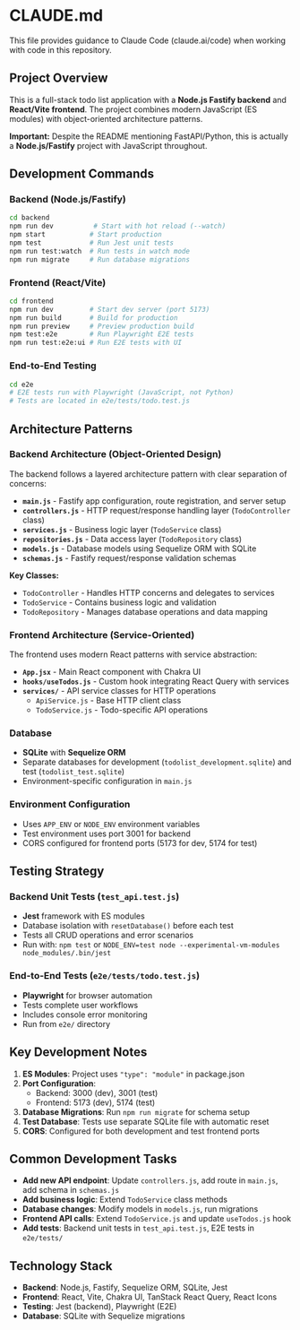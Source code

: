 # CLAUDE.md

This file provides guidance to Claude Code (claude.ai/code) when working with code in this repository.

## Project Overview

This is a full-stack todo list application with a **Node.js Fastify backend** and **React/Vite frontend**. The project combines modern JavaScript (ES modules) with object-oriented architecture patterns.

**Important:** Despite the README mentioning FastAPI/Python, this is actually a **Node.js/Fastify** project with JavaScript throughout.

## Development Commands

### Backend (Node.js/Fastify)
```bash
cd backend
npm run dev          # Start with hot reload (--watch)
npm start           # Start production
npm test            # Run Jest unit tests
npm run test:watch  # Run tests in watch mode
npm run migrate     # Run database migrations
```

### Frontend (React/Vite)
```bash
cd frontend
npm run dev         # Start dev server (port 5173)
npm run build       # Build for production
npm run preview     # Preview production build
npm test:e2e        # Run Playwright E2E tests
npm run test:e2e:ui # Run E2E tests with UI
```

### End-to-End Testing
```bash
cd e2e
# E2E tests run with Playwright (JavaScript, not Python)
# Tests are located in e2e/tests/todo.test.js
```

## Architecture Patterns

### Backend Architecture (Object-Oriented Design)
The backend follows a layered architecture pattern with clear separation of concerns:

- **`main.js`** - Fastify app configuration, route registration, and server setup
- **`controllers.js`** - HTTP request/response handling layer (`TodoController` class)
- **`services.js`** - Business logic layer (`TodoService` class)
- **`repositories.js`** - Data access layer (`TodoRepository` class)
- **`models.js`** - Database models using Sequelize ORM with SQLite
- **`schemas.js`** - Fastify request/response validation schemas

**Key Classes:**
- `TodoController` - Handles HTTP concerns and delegates to services
- `TodoService` - Contains business logic and validation
- `TodoRepository` - Manages database operations and data mapping

### Frontend Architecture (Service-Oriented)
The frontend uses modern React patterns with service abstraction:

- **`App.jsx`** - Main React component with Chakra UI
- **`hooks/useTodos.js`** - Custom hook integrating React Query with services
- **`services/`** - API service classes for HTTP operations
  - `ApiService.js` - Base HTTP client class
  - `TodoService.js` - Todo-specific API operations

### Database
- **SQLite** with **Sequelize ORM**
- Separate databases for development (`todolist_development.sqlite`) and test (`todolist_test.sqlite`)
- Environment-specific configuration in `main.js`

### Environment Configuration
- Uses `APP_ENV` or `NODE_ENV` environment variables
- Test environment uses port 3001 for backend
- CORS configured for frontend ports (5173 for dev, 5174 for test)

## Testing Strategy

### Backend Unit Tests (`test_api.test.js`)
- **Jest** framework with ES modules
- Database isolation with `resetDatabase()` before each test
- Tests all CRUD operations and error scenarios
- Run with: `npm test` or `NODE_ENV=test node --experimental-vm-modules node_modules/.bin/jest`

### End-to-End Tests (`e2e/tests/todo.test.js`)
- **Playwright** for browser automation
- Tests complete user workflows
- Includes console error monitoring
- Run from `e2e/` directory

## Key Development Notes

1. **ES Modules**: Project uses `"type": "module"` in package.json
2. **Port Configuration**: 
   - Backend: 3000 (dev), 3001 (test)
   - Frontend: 5173 (dev), 5174 (test)
3. **Database Migrations**: Run `npm run migrate` for schema setup
4. **Test Database**: Tests use separate SQLite file with automatic reset
5. **CORS**: Configured for both development and test frontend ports

## Common Development Tasks

- **Add new API endpoint**: Update `controllers.js`, add route in `main.js`, add schema in `schemas.js`
- **Add business logic**: Extend `TodoService` class methods
- **Database changes**: Modify models in `models.js`, run migrations
- **Frontend API calls**: Extend `TodoService.js` and update `useTodos.js` hook
- **Add tests**: Backend unit tests in `test_api.test.js`, E2E tests in `e2e/tests/`

## Technology Stack

- **Backend**: Node.js, Fastify, Sequelize ORM, SQLite, Jest
- **Frontend**: React, Vite, Chakra UI, TanStack React Query, React Icons
- **Testing**: Jest (backend), Playwright (E2E)
- **Database**: SQLite with Sequelize migrations